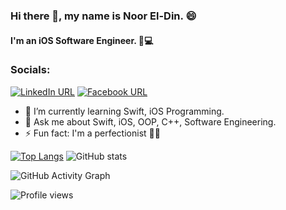 ### Hi there 👋, my name is Noor El-Din. 😄
#### I'm an iOS Software Engineer. 🍎💻
### Socials:
[![LinkedIn URL](https://img.shields.io/static/v1?color=red&label=linkedin&logo=linkedin&logoColor=white&style=for-the-badge&message=Connect)](https://www.linkedin.com/in/noor-el-din-walid/)
[![Facebook URL](https://img.shields.io/static/v1?color=red&label=Facebook&logo=Facebook&logoColor=white&style=for-the-badge&message=Connect)](https://www.facebook.com/noor.almadridi.10) 

- 🌱 I’m currently learning Swift, iOS Programming. 
- 💬 Ask me about Swift, iOS, OOP, C++, Software Engineering. 
- ⚡ Fun fact: I'm a perfectionist 💪😎 



[![Top Langs](https://github-readme-stats.vercel.app/api/top-langs/?username=iNoor72)](https://github.com/anuraghazra/github-readme-stats)   ![GitHub stats](https://github-readme-stats.vercel.app/api?username=iNoor72&show_icons=true)  

![GitHub Activity Graph](https://activity-graph.herokuapp.com/graph?username=iNoor72)  

![Profile views](https://gpvc.arturio.dev/iNoor72)  

